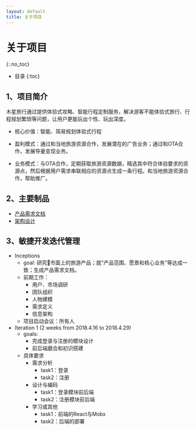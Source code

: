 ```yaml
---
layout: default
title: 关于项目
---
```


# 关于项目
{:.no_toc}

* 目录
{:toc}

## 1、项目简介

木星旅行通过提供体验式攻略、智能行程定制服务，解决游客不能体验式旅行、行程规划繁琐等问题，让用户更能玩出个性、玩出深度。

* 核心价值：智能、简易规划体验式行程

* 盈利模式：通过和当地旅游资源合作，发展潜在的广告业务；通过和OTA合作，发展导量变现业务。

* 业务模式：与OTA合作，定期获取旅游资源数据，精选其中符合体验要求的资源点，然后根据用户需求串联相应的资源点生成一条行程。和当地旅游资源合作，帮助推广。

## 2、主要制品

* [产品需求文档](03-prd)
* [架构设计]()


## 3、敏捷开发迭代管理

* Inceptions
    - goal: 研究市面上的旅游产品；就“产品范围、愿景和核心业务”等达成一致；生成产品需求文档。
    - 前期工作：
        - 用户、市场调研
        - 团队组织
        - 人物建模
        - 需求定义
        - 信息架构
    - 项目启动会议：所有人
* Iteration 1 (2 weeks from 2018.4.16 to 2018.4.29)
    - goals:
        - 完成登录与注册的模块设计
        - 前后端磨合和初识搭建
    - 具体要求
        - 需求分析
            - task1：登录
            - task2：注册
        - 设计与编码
            - task1：登录模块前后端
            - task2：注册模块前后端
        - 学习或其他
            - task1：前端的React与Mobx
            - task2：后端的部署
<!-- * Iteration 2 (3 weeks from yy.mm.dd to yy.mm.dd)
    - goals:
        - ... -->
        


